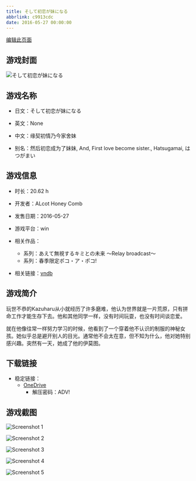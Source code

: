 ```yaml
---
title: そして初恋が妹になる
abbrlink: c9913cdc
date: 2016-05-27 00:00:00
---
```

[编辑此页面](https://github.com/ACG-3/ADV3-source/blob/main/source/_posts/games/%E3%81%9D%E3%81%97%E3%81%A6%E5%88%9D%E6%81%8B%E3%81%8C%E5%A6%B9%E3%81%AB%E3%81%AA%E3%82%8B.md)

## 游戏封面

![そして初恋が妹になる](https://pan.timero.xyz/onedrive/img_lib_001/%E3%81%9D%E3%81%97%E3%81%A6%E5%88%9D%E6%81%8B%E3%81%8C%E5%A6%B9%E3%81%AB%E3%81%AA%E3%82%8B_cover.avif)


## 游戏名称

- 日文：そして初恋が妹になる
- 英文：None
- 中文：缘契初情乃今家舍妹

- 别名：然后初恋成为了妹妹, And, First love become sister., Hatsugamai, はつがまい


## 游戏信息

- 时长：20.62 h
- 开发者：ALcot Honey Comb
- 发售日期：2016-05-27
- 游戏平台：win
- 相关作品：
   - 系列：あえて無視するキミとの未来 ～Relay broadcast～
   - 系列：春季限定ポコ・ア・ポコ!

- 相关链接：[vndb](https://vndb.org/v18790)


## 游戏简介

玩世不恭的Kazuharu从小就经历了许多磨难，他认为世界就是一片荒原，只有拼命工作才能生存下去。他和其他同学一样，没有时间玩耍，也没有时间谈恋爱。

就在他像往常一样努力学习的时候，他看到了一个穿着他不认识的制服的神秘女孩。她似乎总是避开别人的目光。通常他不会太在意，但不知为什么，他对她特别感兴趣。突然有一天，她成了他的伊莫图。




## 下载链接

- 稳定链接：
    - [OneDrive](https://pan.timero.xyz/onedrive/adv_lib_001/%E3%81%9D%E3%81%97%E3%81%A6%E5%88%9D%E6%81%8B%E3%81%8C%E5%A6%B9%E3%81%AB%E3%81%AA%E3%82%8B)
        - 解压密码：ADV!



## 游戏截图


![Screenshot 1](https://pan.timero.xyz/onedrive/img_lib_001/%E3%81%9D%E3%81%97%E3%81%A6%E5%88%9D%E6%81%8B%E3%81%8C%E5%A6%B9%E3%81%AB%E3%81%AA%E3%82%8B_Screenshot_1.avif)

![Screenshot 2](https://pan.timero.xyz/onedrive/img_lib_001/%E3%81%9D%E3%81%97%E3%81%A6%E5%88%9D%E6%81%8B%E3%81%8C%E5%A6%B9%E3%81%AB%E3%81%AA%E3%82%8B_Screenshot_2.avif)

![Screenshot 3](https://pan.timero.xyz/onedrive/img_lib_001/%E3%81%9D%E3%81%97%E3%81%A6%E5%88%9D%E6%81%8B%E3%81%8C%E5%A6%B9%E3%81%AB%E3%81%AA%E3%82%8B_Screenshot_3.avif)

![Screenshot 4](https://pan.timero.xyz/onedrive/img_lib_001/%E3%81%9D%E3%81%97%E3%81%A6%E5%88%9D%E6%81%8B%E3%81%8C%E5%A6%B9%E3%81%AB%E3%81%AA%E3%82%8B_Screenshot_4.avif)

![Screenshot 5](https://pan.timero.xyz/onedrive/img_lib_001/%E3%81%9D%E3%81%97%E3%81%A6%E5%88%9D%E6%81%8B%E3%81%8C%E5%A6%B9%E3%81%AB%E3%81%AA%E3%82%8B_Screenshot_5.avif)

